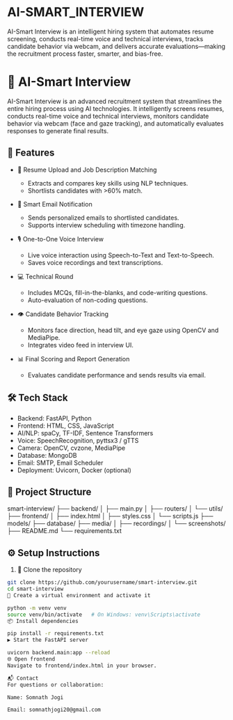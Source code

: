 # AI-SMART_INTERVIEW
AI-Smart Interview is an intelligent hiring system that automates resume screening, conducts real-time voice and technical interviews, tracks candidate behavior via webcam, and delivers accurate evaluations—making the recruitment process faster, smarter, and bias-free.

# 🤖 AI-Smart Interview

AI-Smart Interview is an advanced recruitment system that streamlines the entire hiring process using AI technologies. It intelligently screens resumes, conducts real-time voice and technical interviews, monitors candidate behavior via webcam (face and gaze tracking), and automatically evaluates responses to generate final results.

## 🚀 Features

- 📄 Resume Upload and Job Description Matching
  - Extracts and compares key skills using NLP techniques.
  - Shortlists candidates with >60% match.

- 📧 Smart Email Notification
  - Sends personalized emails to shortlisted candidates.
  - Supports interview scheduling with timezone handling.

- 🎙️ One-to-One Voice Interview
  - Live voice interaction using Speech-to-Text and Text-to-Speech.
  - Saves voice recordings and text transcriptions.

- 💻 Technical Round
  - Includes MCQs, fill-in-the-blanks, and code-writing questions.
  - Auto-evaluation of non-coding questions.

- 👁️ Candidate Behavior Tracking
  - Monitors face direction, head tilt, and eye gaze using OpenCV and MediaPipe.
  - Integrates video feed in interview UI.

- 📊 Final Scoring and Report Generation
  - Evaluates candidate performance and sends results via email.

## 🛠️ Tech Stack

- Backend: FastAPI, Python
- Frontend: HTML, CSS, JavaScript
- AI/NLP: spaCy, TF-IDF, Sentence Transformers
- Voice: SpeechRecognition, pyttsx3 / gTTS
- Camera: OpenCV, cvzone, MediaPipe
- Database: MongoDB
- Email: SMTP, Email Scheduler
- Deployment: Uvicorn, Docker (optional)

## 📂 Project Structure

smart-interview/
├── backend/
│ ├── main.py
│ ├── routers/
│ └── utils/
├── frontend/
│ ├── index.html
│ ├── styles.css
│ └── scripts.js
├── models/
├── database/
├── media/
│ ├── recordings/
│ └── screenshots/
├── README.md
└── requirements.txt

## ⚙️ Setup Instructions

1. 🔽 Clone the repository
```bash
git clone https://github.com/yourusername/smart-interview.git
cd smart-interview
🧪 Create a virtual environment and activate it

python -m venv venv
source venv/bin/activate   # On Windows: venv\Scripts\activate
📦 Install dependencies

pip install -r requirements.txt
▶️ Start the FastAPI server

uvicorn backend.main:app --reload
🌐 Open frontend
Navigate to frontend/index.html in your browser.

📬 Contact
For questions or collaboration:

Name: Somnath Jogi

Email: somnathjogi20@gmail.com
